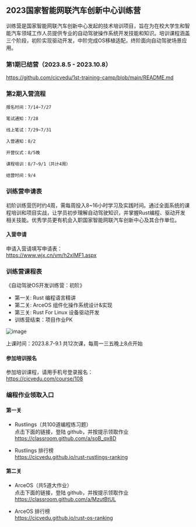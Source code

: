
## 2023国家智能网联汽车创新中心训练营
训练营是国家智能网联汽车创新中心发起的技术培训项目，旨在为在校大学生和智能汽车领域工作人员提供专业的自动驾驶操作系统开发技能和知识。培训课程涵盖三个阶段，初阶实现驱动开发，中阶完成OS移植适配，终阶面向自动驾驶场景应用。

### 第1期已结营（2023.8.5 - 2023.10.8）
https://github.com/cicvedu/1st-training-camp/blob/main/README.md

### 第2期入营流程
```
报名时间：7/14~7/27

笔试通知：7/28

线上笔试：7/29~7/31

入营通知：8/2

开营仪式：8/5晚

课程培训：8/7~9/1（共计4周）

结营时间：9/4
```

### 训练营申请表
初阶训练营历时约4周，需每周投入8~16小时学习及实践时间。通过全面系统的课程培训和项目实战，让学员初步理解自动驾驶知识，并掌握Rust编程、驱动开发相关技能。优秀学员更有机会入职国家智能网联汽车创新中心及其合作单位。

#### 入营申请
申请入营请填写申请表：  
<https://www.wjx.cn/vm/h2xIMF1.aspx>

### 训练营课程表
《自动驾驶OS开发训练营：初阶》  
* 第一关: Rust 编程语言精讲
* 第二关: ArceOS 组件化操作系统设计&实现
* 第三关: Rust For Linux 设备驱动开发
* 训练营结束：项目作业PK

![image](https://github.com/cicvedu/cicvedu.github.io/assets/1249369/0ee2e016-e9a2-4063-b96a-c21039142b7d)

上课时间：2023.8.7-9.1 共12次课，每周一三五晚上8点开始

#### 参加培训报名
参加培训课程，请用手机号登录报名：  
<https://cicvedu.com/course/108>

### 编程作业领取入口
#### 第一关
* Rustlings（共100道编程练习题）  
点击下面的链接，登陆 github，并按提示领取作业  
<https://classroom.github.com/a/soB_qx8D>

* Rustlings 排行榜  
<https://cicvedu.github.io/rust-rustlings-ranking>

#### 第二关
* ArceOS（共5道大作业）  
点击下面的链接，登陆 github，并按提示领取作业  
<https://classroom.github.com/a/MzutBtUL>

* ArceOS 排行榜  
<https://cicvedu.github.io/rust-os-ranking>

